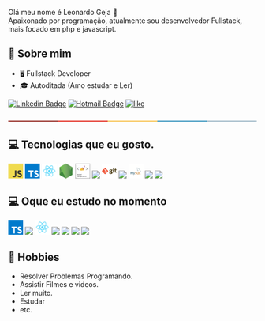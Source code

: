 Olá meu nome é Leonardo Geja 👋 <br/>
Apaixonado por programação, atualmente sou desenvolvedor Fullstack, mais focado em php e javascript.


## :book: Sobre mim
- 🖥 Fullstack Developer
- 🎓 Autoditada (Amo estudar e Ler)

[![Linkedin Badge](https://img.shields.io/badge/-leonardogeja-blue?style=flat-square&logo=Linkedin&logoColor=white&link=https://www.linkedin.com/in/leonardo-geja-000a34201)](https://www.linkedin.com/in/leonardo-geja-000a34201) [![Hotmail Badge](https://img.shields.io/badge/-nadojba@hotmail.com-c14438?style=flat-square&logo=Gmail&logoColor=white&link=mailto:nadojba@hotmail.com)](mailto:nadojba@hotmail.com) 
[![like](https://img.shields.io/badge/Acesse%20Meu-%20Site-FFDD67.svg?style=flat-square)](https://www.leonardogeja.com.br) 

[![-----------------------------------------------------](https://raw.githubusercontent.com/fcsouza/fcsouza/master/.github/colored.png)](#installation)


## :computer: Tecnologias que eu gosto.
<code><img height="30" src="https://raw.githubusercontent.com/github/explore/80688e429a7d4ef2fca1e82350fe8e3517d3494d/topics/javascript/javascript.png"></code>
<code><img height="30" src="https://raw.githubusercontent.com/github/explore/80688e429a7d4ef2fca1e82350fe8e3517d3494d/topics/typescript/typescript.png"></code>
<code><img height="30" src="https://raw.githubusercontent.com/github/explore/80688e429a7d4ef2fca1e82350fe8e3517d3494d/topics/react/react.png"></code>
<code><img height="30" src="https://raw.githubusercontent.com/github/explore/80688e429a7d4ef2fca1e82350fe8e3517d3494d/topics/nodejs/nodejs.png"></code>
<code><img height="30" src="https://raw.githubusercontent.com/github/explore/80688e429a7d4ef2fca1e82350fe8e3517d3494d/topics/styled-components/styled-components.png"></code>
<code><img height="30" src="https://camo.githubusercontent.com/9b74122cee0058e9bc59b360be70c216de35c16f/68747470733a2f2f7765626173736574732e6d6f6e676f64622e636f6d2f5f636f6d5f6173736574732f636d732f6d6f6e676f64622d6c6f676f2d7267622d6a36773237316731786e2e6a7067"/></code>
<code><img height="30" src="https://raw.githubusercontent.com/github/explore/80688e429a7d4ef2fca1e82350fe8e3517d3494d/topics/git/git.png"></code>
<code><img height="30" src="https://user-images.githubusercontent.com/24623425/36042969-f87531d4-0d8a-11e8-9dee-e87ab8c6a9e3.png"/></code>
<code><img height="30" src="https://raw.githubusercontent.com/github/explore/80688e429a7d4ef2fca1e82350fe8e3517d3494d/topics/mysql/mysql.png"></code>
<code><img height="30" src="https://cdn.icon-icons.com/icons2/1381/PNG/512/com_94184.png"></code>
<code><img height="30" src="https://th.bing.com/th?id=OIP.KyVjMYY2T-Vnw_Wd2ZHHrgAAAA&w=250&h=250&c=8&rs=1&qlt=90&o=6&pid=3.1&rm=2"></code>

## :computer: Oque eu estudo no momento
<code><img height="30" src="https://raw.githubusercontent.com/github/explore/80688e429a7d4ef2fca1e82350fe8e3517d3494d/topics/typescript/typescript.png"></code>
<code><img height="30" src="https://th.bing.com/th?id=OSK.0b1505e8059b737b28313697cc094005&w=188&h=132&c=7&o=6&pid=SANGAM"></code>
<code><img height="30" src="https://raw.githubusercontent.com/github/explore/80688e429a7d4ef2fca1e82350fe8e3517d3494d/topics/react/react.png"></code>
<code><img height="30" src="https://th.bing.com/th/id/OIP.6TYFrw8BnMjUMhGrJqTArAHaFU?rs=1&pid=ImgDetMain"></code>
<code><img height="30" src="https://th.bing.com/th/id/OIP.I01XWIFpgxybreqPafArigHaHY?rs=1&pid=ImgDetMain"></code>
<code><img height="30" src="https://cdn.icon-icons.com/icons2/1381/PNG/512/com_94184.png"></code>
<code><img height="30" src="https://th.bing.com/th?id=OIP.KyVjMYY2T-Vnw_Wd2ZHHrgAAAA&w=250&h=250&c=8&rs=1&qlt=90&o=6&pid=3.1&rm=2"></code>

## 📅 Hobbies
- Resolver Problemas Programando.
- Assistir Filmes e videos.
- Ler muito.
- Estudar
- etc.
